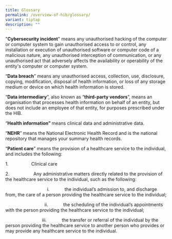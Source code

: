 ```yaml
---
title: Glossary
permalink: /overview-of-hib/glossary/
variant: tiptap
description: ""
---
```

<p>"<strong>Cybersecurity incident</strong>" means any unauthorised hacking of the computer or computer system to gain unauthorised access to or control, any installation or execution of unauthorised software or computer code of a malicious nature, any unauthorised interception of communication, or any unauthorised act that adversely affects the availability or operability of the entity's computer or computer system.</p><p>“<strong>Data breach</strong>” means any unauthorised access, collection, use, disclosure, copying, modification, disposal of health information, or loss of any storage medium or device on which health information is stored.</p><p>“<strong>Data intermediary</strong>”, also known as “<strong>third-party vendors</strong>”, means an organisation that processes health information on behalf of an entity, but does not include an employee of that entity, for purposes prescribed under the HIB.</p><p>“<strong>Health information” </strong>means clinical data and administrative data.</p><p>“<strong>NEHR</strong>”<strong> </strong>means the National Electronic Health Record and is the national repository that manages your summary health records.</p><p>“<strong>Patient care</strong>” means the provision of a healthcare service to the individual, and includes the following:</p><p>1.&nbsp;&nbsp;&nbsp;&nbsp;&nbsp;&nbsp;&nbsp;&nbsp;&nbsp;&nbsp;&nbsp;&nbsp;&nbsp;&nbsp;&nbsp;&nbsp;&nbsp;&nbsp;Clinical care</p><p>2.&nbsp;&nbsp;&nbsp;&nbsp;&nbsp;&nbsp;&nbsp;&nbsp;&nbsp;&nbsp;&nbsp;&nbsp;&nbsp;&nbsp;&nbsp;&nbsp;&nbsp;&nbsp; Any administrative matters directly related to the provision of the healthcare service to the individual, such as the following:</p><p>&nbsp;&nbsp;&nbsp;&nbsp;&nbsp;&nbsp;&nbsp;&nbsp;&nbsp;&nbsp;&nbsp;&nbsp;&nbsp;&nbsp;&nbsp;&nbsp;&nbsp;&nbsp;&nbsp;&nbsp;&nbsp;&nbsp;&nbsp;&nbsp;&nbsp;&nbsp;&nbsp;&nbsp;&nbsp;&nbsp;&nbsp;&nbsp; i.&nbsp;&nbsp;&nbsp;&nbsp;&nbsp;&nbsp;&nbsp;&nbsp;&nbsp;&nbsp;&nbsp; the individual’s admission to, and discharge from, the care of a person providing the healthcare service to the individual;</p><p>&nbsp;&nbsp;&nbsp;&nbsp;&nbsp;&nbsp;&nbsp;&nbsp;&nbsp;&nbsp;&nbsp;&nbsp;&nbsp;&nbsp;&nbsp;&nbsp;&nbsp;&nbsp;&nbsp;&nbsp;&nbsp;&nbsp;&nbsp;&nbsp;&nbsp;&nbsp;&nbsp;&nbsp;&nbsp;&nbsp; ii.&nbsp;&nbsp;&nbsp;&nbsp;&nbsp;&nbsp;&nbsp;&nbsp;&nbsp;&nbsp;&nbsp; the scheduling of the individual’s appointments with the person providing the healthcare service to the individual;</p><p>&nbsp;&nbsp;&nbsp;&nbsp;&nbsp;&nbsp;&nbsp;&nbsp;&nbsp;&nbsp;&nbsp;&nbsp;&nbsp;&nbsp;&nbsp;&nbsp;&nbsp;&nbsp;&nbsp;&nbsp;&nbsp;&nbsp;&nbsp;&nbsp;&nbsp;&nbsp;&nbsp;&nbsp; iii.&nbsp;&nbsp;&nbsp;&nbsp;&nbsp;&nbsp;&nbsp;&nbsp;&nbsp;&nbsp;&nbsp; the transfer or referral of the individual by the person providing the healthcare service to another person who provides or may provide any healthcare service to the individual.</p>